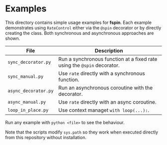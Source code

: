# Examples

This directory contains simple usage examples for **fspin**. Each example demonstrates using `RateControl` either via the `@spin` decorator or by directly creating the class. Both synchronous and asynchronous approaches are shown.

| File                 | Description                                                             |
|----------------------|-------------------------------------------------------------------------|
| `sync_decorator.py`  | Run a synchronous function at a fixed rate using the `@spin` decorator. |
| `sync_manual.py`     | Use `rate` directly with a synchronous function.                        |
| `async_decorator.py` | Run an asynchronous coroutine with the decorator.                       |
| `async_manual.py`    | Use `rate` directly with an async coroutine.                            |
| `loop_in_place.py`   | Use context managet `with loop(...):`.                                  |

Run any example with `python <file>` to see the behaviour.

Note that the scripts modify `sys.path` so they work when executed directly from
this repository without installation.
